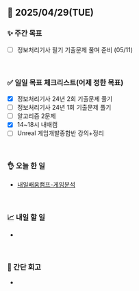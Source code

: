 ## 📅 2025/04/29(TUE)


### ✨ 주간 목표

- [ ] 정보처리기사 필기 기출문제 풀며 준비 (05/11)

<br/>

### ✅ 일일 목표 체크리스트(어제 정한 목표)

- [x] 정보처리기사 24년 2회 기출문제 풀기
- [ ] 정보처리기사 24년 1회 기출문제 풀기
- [ ] 알고리즘 2문제
- [x] 14~18시 내배캠
- [ ] Unreal 게임개발종합반 강의+정리

<br/>

### 👌 오늘 한 일

- [내일배움캠프-게임분석](https://github.com/taene/TIL/blob/bd1f88fe3d72670e545f737dd38533dd65d35b17/Unreal%20Engine%205/Gameplay%20Framework/%EA%B2%8C%EC%9E%84%20%EB%B6%84%EC%84%9D.md)


<br/>


### 📈 내일 할 일

- 
  
  
<br/>

### 💭 간단 회고

- 

<br/>
